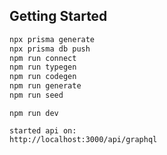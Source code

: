 ## Getting Started

```bash
npx prisma generate
npx prisma db push
npm run connect
npm run typegen
npm run codegen
npm run generate
npm run seed
```

```
npm run dev

started api on:
http://localhost:3000/api/graphql
```
